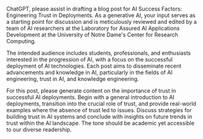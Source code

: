ChatGPT, please assist in drafting a blog post for AI Success Factors: Engineering Trust in Deployments. As a generative AI, your input serves as a starting point for discussion and is meticulously reviewed and edited by a team of AI researchers at the Laboratory for Assured AI Applications Development at the University of Notre Dame's Center for Research Computing.

The intended audience includes students, professionals, and enthusiasts interested in the progression of AI, with a focus on the successful deployment of AI technologies. Each post aims to disseminate recent advancements and knowledge in AI, particularly in the fields of AI engineering, trust in AI, and knowledge engineering.

For this post, please generate content on the importance of trust in successful AI deployments. Begin with a general introduction to AI deployments, transition into the crucial role of trust, and provide real-world examples where the absence of trust led to issues. Discuss strategies for building trust in AI systems and conclude with insights on future trends in trust within the AI landscape. The tone should be academic yet accessible to our diverse readership.